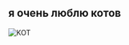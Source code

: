 ## я очень люблю котов ##

![KOT](https://www.bethowen.ru/upload/iblock/c98/c9855bf09c1d66074805ba90be15d21d.jpeg)

